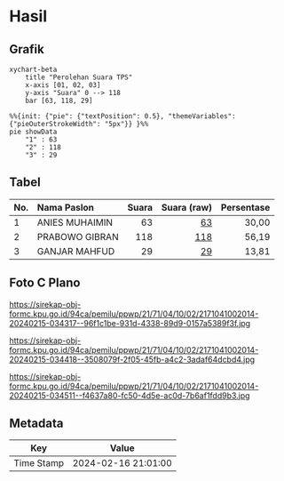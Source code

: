 # Hasil

## Grafik

```mermaid
xychart-beta
    title "Perolehan Suara TPS"
    x-axis [01, 02, 03]
    y-axis "Suara" 0 --> 118
    bar [63, 118, 29]
```

```mermaid
%%{init: {"pie": {"textPosition": 0.5}, "themeVariables": {"pieOuterStrokeWidth": "5px"}} }%%
pie showData
    "1" : 63
    "2" : 118
    "3" : 29
```

## Tabel

| No. | Nama Paslon    | Suara | Suara (raw) | Persentase |
|:--- |:-------------- | -----:| -----------:| ----------:|
| 1   | ANIES MUHAIMIN | 63    | [63][p-1]   | 30,00      |
| 2   | PRABOWO GIBRAN | 118   | [118][p-2]  | 56,19      |
| 3   | GANJAR MAHFUD  | 29    | [29][p-3]   | 13,81      |


[p-1]: https://github.com/gigit-pemilu/pemilu-2024-21-kepulauan-riau/blob/main/pilpres/hitung-suara/sub/21-kepulauan-riau/sub/71-kota-batam/sub/04-nongsa/sub/1002-batu-besar/sub/014-tps/sub/paslon-1.txt
[p-2]: https://github.com/gigit-pemilu/pemilu-2024-21-kepulauan-riau/blob/main/pilpres/hitung-suara/sub/21-kepulauan-riau/sub/71-kota-batam/sub/04-nongsa/sub/1002-batu-besar/sub/014-tps/sub/paslon-2.txt
[p-3]: https://github.com/gigit-pemilu/pemilu-2024-21-kepulauan-riau/blob/main/pilpres/hitung-suara/sub/21-kepulauan-riau/sub/71-kota-batam/sub/04-nongsa/sub/1002-batu-besar/sub/014-tps/sub/paslon-3.txt

## Foto C Plano

https://sirekap-obj-formc.kpu.go.id/94ca/pemilu/ppwp/21/71/04/10/02/2171041002014-20240215-034317--96f1c1be-931d-4338-89d9-0157a5389f3f.jpg

https://sirekap-obj-formc.kpu.go.id/94ca/pemilu/ppwp/21/71/04/10/02/2171041002014-20240215-034418--3508079f-2f05-45fb-a4c2-3adaf64dcbd4.jpg

https://sirekap-obj-formc.kpu.go.id/94ca/pemilu/ppwp/21/71/04/10/02/2171041002014-20240215-034511--f4637a80-fc50-4d5e-ac0d-7b6af1fdd9b3.jpg


## Metadata

| Key        | Value               |
| ---------- | ------------------- |
| Time Stamp | 2024-02-16 21:01:00 |



